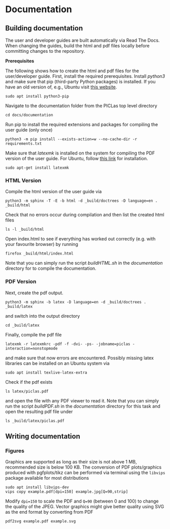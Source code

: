 # Documentation

## Building documentation

The user and developer guides are built automatically via Read The Docs.
When changing the guides, build the html and pdf files locally before committing changes to the repository.

**Prerequisites**

The following shows how to create the html and pdf files for the user/developer guide.
First, install the required prerequisites. Install *python3* and make sure that pip (third-party Python packages) is installed.
If you have an old version of, e.g., Ubuntu visit [this website](https://phoenixnap.com/kb/how-to-install-python-3-ubuntu).

    sudo apt install python3-pip

Navigate to the documentation folder from the PICLas top level directory

    cd docs/documentation

Run pip to install the required extensions and packages for compiling the user guide (only once)

    python3 -m pip install --exists-action=w --no-cache-dir -r requirements.txt

Make sure that *latexmk* is installed on the system for compiling the PDF version of the user guide. For Ubuntu, follow
[this link](https://zoomadmin.com/HowToInstall/UbuntuPackage/latexmk) for installation.

    sudo apt-get install latexmk


### HTML Version

Compile the html version of the user guide via

    python3 -m sphinx -T -E -b html -d _build/doctrees -D language=en . _build/html

Check that no errors occur during compilation and then list the created html files

    ls -l _build/html

Open index.html to see if everything has worked out correctly (e.g. with your favourite browser) by running

    firefox _build/html/index.html

Note that you can simply run the script *buildHTML.sh* in the *documentation* directory for to compile the documentation.


### PDF Version

Next, create the pdf output.

    python3 -m sphinx -b latex -D language=en -d _build/doctrees . _build/latex

and switch into the output directory

    cd _build/latex

Finally, compile the pdf file

    latexmk -r latexmkrc -pdf -f -dvi- -ps- -jobname=piclas -interaction=nonstopmode

and make sure that now errors are encountered.
Possibly missing latex libraries can be installed on an Ubuntu system via

    sudo apt install texlive-latex-extra

Check if the pdf exists

    ls latex/piclas.pdf

and open the file with any PDF viewer to read it.
Note that you can simply run the script *buildPDF.sh* in the *documentation* directory for this task and open the resulting pdf file
under

    ls _build/latex/piclas.pdf

## Writing documentation

### Figures

Graphics are supported as long as their size is not above 1 MB, recommended size is below 100 KB. The conversion of PDF plots/graphics produced with pgfplots/tikz can be performed via terminal using the `libvips` package available for most distributions

    sudo apt install libvips-dev
    vips copy example.pdf[dpi=150] example.jpg[Q=90,strip]

Modify `dpi=150` to scale the PDF and `Q=90` (between 0 and 100) to change the quality of the JPEG. Vector graphics might give better quality using SVG as the end format by converting from PDF

    pdf2svg example.pdf example.svg
